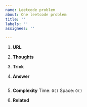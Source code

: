```yaml
---
name: Leetcode problem
about: One leetcode problem
title: ''
labels: ''
assignees: ''

---
```


1. **URL**

2. **Thoughts**

3. **Trick**

4. **Answer**
```
```

5. **Complexity**
   Time: `O()`
   Space: `O()`

6. **Related**

